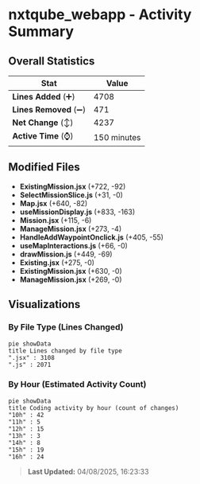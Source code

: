 # nxtqube_webapp - Activity Summary 

## Overall Statistics

| Stat                   | Value                                                             |
| ---------------------- | ----------------------------------------------------------------- |
| **Lines Added** (➕)   | 4708                                          |
| **Lines Removed** (➖) | 471                                        |
| **Net Change** (↕)    | 4237                |
| **Active Time** (⌚)   | 150 minutes |


## Modified Files
- **ExistingMission.jsx** (+722, -92)
- **SelectMissionSlice.js** (+31, -0)
- **Map.jsx** (+640, -82)
- **useMissionDisplay.js** (+833, -163)
- **Mission.jsx** (+115, -6)
- **ManageMission.jsx** (+273, -4)
- **HandleAddWaypointOnclick.js** (+405, -55)
- **useMapInteractions.js** (+66, -0)
- **drawMission.js** (+449, -69)
- **Existing.jsx** (+275, -0)
- **ExistingMission.jsx** (+630, -0)
- **ManageMission.jsx** (+269, -0)

## Visualizations

### By File Type (Lines Changed)

```mermaid
pie showData
title Lines changed by file type
".jsx" : 3108
".js" : 2071
```

### By Hour (Estimated Activity Count)

```mermaid
pie showData
title Coding activity by hour (count of changes)
"10h" : 42
"11h" : 5
"12h" : 15
"13h" : 3
"14h" : 8
"15h" : 19
"16h" : 24
```


> **Last Updated:** 04/08/2025, 16:23:33